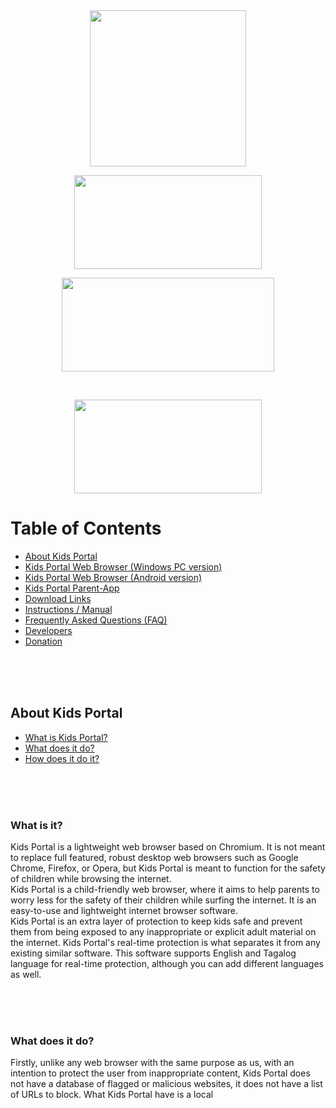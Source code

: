 <center> 
<a href="https://github.com/JaeNuguid">
  <img src="https://github.com/JaeNuguid/Kids-Portal-Web-Browser/blob/master/Kids%20Portal/Resources/KidsPortal.png?raw=true" width="250" height="250"/>
</a>
  
  
<a href="https://github.com/JaeNuguid"><img src="https://github.com/JaeNuguid/Kids-Portal-Web-Browser/blob/master/newKidsPortal/Resources/1.png?raw=true" width="300" height="150"/></a>

<a href="https://github.com/JaeNuguid"><img src="https://github.com/JaeNuguid/Kids-Portal-Web-Browser/blob/master/newKidsPortal/Resources/2.png?raw=true" width="340" height="150"/></a>

<br>

<a href="https://github.com/JaeNuguid"><img src="https://github.com/JaeNuguid/Kids-Portal-Web-Browser/blob/master/newKidsPortal/Resources/3.png?raw=true" width="300" height="150"/></a>
</center>

# Table of Contents
- <a href="https://jaenuguid.github.io/Kids-Portal-Web-Browser/#about">About Kids Portal</a>
- <a href="https://jaenuguid.github.io/Kids-Portal-Web-Browser/#windowsBrowser">Kids Portal Web Browser (Windows PC version)</a>
- <a href="https://jaenuguid.github.io/Kids-Portal-Web-Browser/#androidBrowser">Kids Portal Web Browser (Android version)</a>
- <a href="https://jaenuguid.github.io/Kids-Portal-Web-Browser/#parentApp">Kids Portal Parent-App</a>
- <a href="https://jaenuguid.github.io/Kids-Portal-Web-Browser/#downloadLinks">Download Links</a>
- <a href="https://jaenuguid.github.io/Kids-Portal-Web-Browser/#instructions">Instructions / Manual</a>
- <a href="https://jaenuguid.github.io/Kids-Portal-Web-Browser/#faq">Frequently Asked Questions (FAQ)</a>
- <a href="https://jaenuguid.github.io/Kids-Portal-Web-Browser/#developers">Developers</a>
- <a href="https://jaenuguid.github.io/Kids-Portal-Web-Browser/#target">Donation</a>

<br>
<br>
<br>

## About Kids Portal<a id="about"></a>
- <a href="https://jaenuguid.github.io/Kids-Portal-Web-Browser/#whatIs">What is Kids Portal?</a>
- <a href="https://jaenuguid.github.io/Kids-Portal-Web-Browser/#whatDoes">What does it do?</a>
- <a href="https://jaenuguid.github.io/Kids-Portal-Web-Browser/#howDoes">How does it do it?</a>

<br>
<br>
<br>

### What is it?<a id="whatIs"></a>
Kids Portal is a lightweight web browser based on Chromium. It is not meant to replace full featured, robust desktop web browsers such as Google Chrome, Firefox, or Opera, but Kids Portal is meant to function for the safety of children while browsing the internet.<br>
Kids Portal is a child-friendly web browser, where it aims to help parents to worry less for the safety of their children while surfing the internet. It is an easy-to-use and lightweight internet browser software.
<br>Kids Portal is an extra layer of protection to keep kids safe and prevent them from being exposed to any inappropriate or explicit adult material on the internet. Kids Portal's real-time protection is what separates it from any existing similar software. This software supports English and Tagalog language for real-time protection, although you can add different languages as well.

<br>
<br>
<br>

### What does it do?<a id="whatDoes"></a>
Firstly, unlike any web browser with the same purpose as us, with an intention to protect the user from inappropriate content, Kids Portal does not have a database of flagged or malicious websites, it does not have a list of URLs to block. What Kids Portal have is a local
